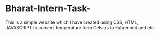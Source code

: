 # Bharat-Intern-Task-
 This is  a simple website which I have created using CSS, HTML,
 JAVASCRIPT to convert temperature form
 Celsius to Fahrenheit and etc
